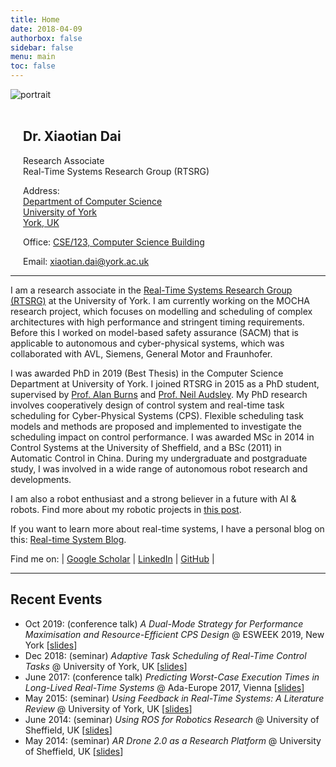 ```yaml
---
title: Home
date: 2018-04-09
authorbox: false
sidebar: false
menu: main
toc: false
---
```


<div class="flex-container">
  <div>
    <img src="/img/portrait.jpg" alt="portrait">
    &nbsp;<br>
    &nbsp;<br>
  </div>
  <div style="
    margin-top: 0px;
    margin-left: 20px;
    margin-bottom: 0px;
    margin-right: 0px;">
    <h2>Dr. Xiaotian Dai</h2>
    <p>
    Research Associate<br>
    Real-Time Systems Research Group (RTSRG)
    </p>
    <p>
    Address: <br>
    <u>Department of Computer Science</u><br>
    <u>University of York</u><br>
    <u>York, UK</u>
    </p>
    <p>Office: <u>CSE/123, Computer Science Building</u> </p>
    <p>Email: <u>xiaotian.dai@york.ac.uk</u> </p>
  </div>
</div>

---

I am a research associate in the [Real-Time Systems Research Group (RTSRG)](https://www.cs.york.ac.uk/rts/index.html) at the University of York. 
I am currently working on the MOCHA research project, which focuses on modelling and scheduling of complex architectures with high performance and stringent timing requirements.
Before this I worked on model-based safety assurance (SACM) that is applicable to autonomous and cyber-physical systems, which was collaborated with AVL, Siemens, General Motor and Fraunhofer.

I was awarded PhD in 2019 (Best Thesis) in the Computer Science Department at University of York. I joined RTSRG in 2015 as a PhD student, supervised by [Prof. Alan Burns](https://www-users.cs.york.ac.uk/~burns/) and [Prof. Neil Audsley](https://www-users.cs.york.ac.uk/~neil/Neil_Audsley.html). My PhD research involves cooperatively design of control system and real-time task scheduling for Cyber-Physical Systems (CPS). Flexible scheduling task models and methods are proposed and implemented to investigate the scheduling impact on control performance.
I was awarded MSc in 2014 in Control Systems at the University of Sheffield, and a BSc (2011) in Automatic Control in China. During my undergraduate and postgraduate study, I was involved in a wide range of autonomous robot research and developments.

I am also a robot enthusiast and a strong believer in a future with AI & robots. Find more about my robotic projects in [this post](http://xiaotiandai.com/robots/).

If you want to learn more about real-time systems, I have a personal blog on this: [Real-time System Blog](http://blog.xiaotiandai.com).

Find me on: | [Google Scholar](https://scholar.google.co.uk/citations?hl=en&user=G7dzNUkAAAAJ&view_op=list_works&sortby=pubdate) | [LinkedIn](https://www.linkedin.com/in/xdai3/) | [GitHub](https://github.com/automaticdai) |

---

## Recent Events

- Oct 2019: (conference talk) *A Dual-Mode Strategy for Performance Maximisation and Resource-Efficient CPS Design* @ ESWEEK 2019, New York \[[slides](./files/ppt_emsoft_2019_dual_period_v3_rev1.pdf)\]
- Dec 2018: (seminar) *Adaptive Task Scheduling of Real-Time Control Tasks* @ University of York, UK \[[slides](./files/ppt_adaptive_task_scheduling.pdf)\]
- June 2017: (conference talk) *Predicting Worst-Case Execution Times in Long-Lived Real-Time Systems* @ Ada-Europe 2017, Vienna \[[slides](./files/ppt_xdai_predicting_wcet.pdf)\]
- May 2015: (seminar) *Using Feedback in Real-Time Systems: A Literature Review* @ University of York, UK \[[slides](./files/ppt_using_feedback_in_real_time.pdf)\]
- June 2014: (seminar) *Using ROS for Robotics Research* @ University of Sheffield, UK \[[slides](./files/ppt_using_ros_for_robotics_research.pdf)\]
- May 2014: (seminar) *AR Drone 2.0 as a Research Platform* @ University of Sheffield, UK \[[slides](./files/ppt_ardrone_research.pdf)\]
